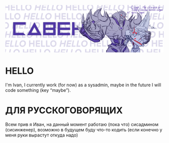 ![myaccount](https://github.com/saven-gh/saven-gh/blob/main/NEW2024.png)

# HELLO
I'm Ivan, I currently work (for now) as a sysadmin, maybe in the future I will code something (key “maybe”).

# ДЛЯ РУССКОГОВОРЯЩИХ
Всем прив я Иван, на данный момент работаю (пока что) сисадмином (сисинженер), возможно в будущем буду что-то кодить (если конечно у меня руки вырастут откуда надо)
